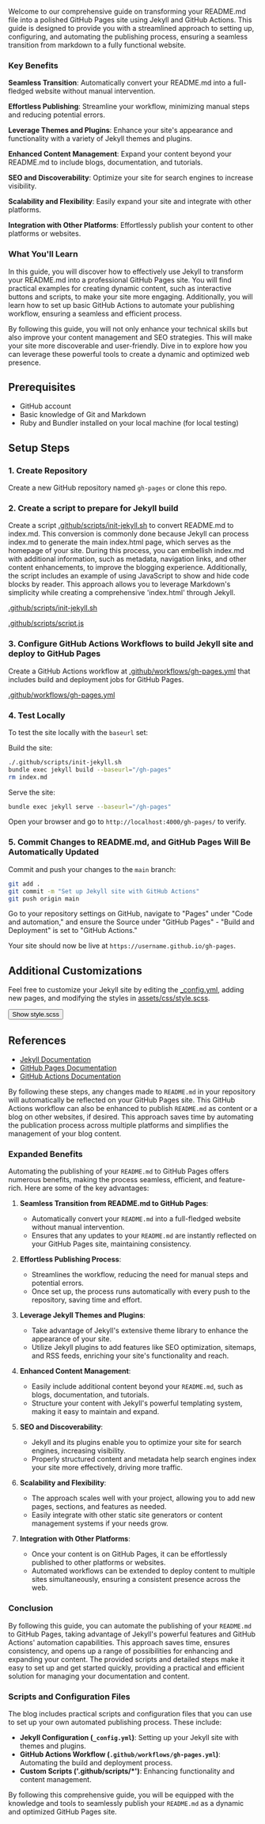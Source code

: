 Welcome to our comprehensive guide on transforming your README.md file into a polished GitHub Pages site using Jekyll and GitHub Actions. This guide is designed to provide you with a streamlined approach to setting up, configuring, and automating the publishing process, ensuring a seamless transition from markdown to a fully functional website.

### Key Benefits

**Seamless Transition**: Automatically convert your README.md into a full-fledged website without manual intervention.

**Effortless Publishing**: Streamline your workflow, minimizing manual steps and reducing potential errors.

**Leverage Themes and Plugins**: Enhance your site's appearance and functionality with a variety of Jekyll themes and plugins.

**Enhanced Content Management**: Expand your content beyond your README.md to include blogs, documentation, and tutorials.

**SEO and Discoverability**: Optimize your site for search engines to increase visibility.

**Scalability and Flexibility**: Easily expand your site and integrate with other platforms.

**Integration with Other Platforms**: Effortlessly publish your content to other platforms or websites.

### What You'll Learn

In this guide, you will discover how to effectively use Jekyll to transform your README.md into a professional GitHub Pages site. You will find practical examples for creating dynamic content, such as interactive buttons and scripts, to make your site more engaging. Additionally, you will learn how to set up basic GitHub Actions to automate your publishing workflow, ensuring a seamless and efficient process.

By following this guide, you will not only enhance your technical skills but also improve your content management and SEO strategies. This will make your site more discoverable and user-friendly. Dive in to explore how you can leverage these powerful tools to create a dynamic and optimized web presence.


## Prerequisites

- GitHub account
- Basic knowledge of Git and Markdown
- Ruby and Bundler installed on your local machine (for local testing)

## Setup Steps

### 1. Create Repository

Create a new GitHub repository named `gh-pages` or clone this repo.

### 2. Create a script to prepare for Jekyll build

Create a script [.github/scripts/init-jekyll.sh](https://github.com/kingting/gh-pages/blob/main/.github/scripts/init-jekyll.sh) to convert README.md to index.md. This conversion is commonly done because Jekyll can process index.md to generate the main index.html page, which serves as the homepage of your site. During this process, you can embellish index.md with additional information, such as metadata, navigation links, and other content enhancements, to improve the blogging experience. Additionally, the script includes an example of using JavaScript to show and hide code blocks by reader. This approach allows you to leverage Markdown's simplicity while creating a comprehensive 'index.html' through Jekyll. 

<!-- Start Button -->
[.github/scripts/init-jekyll.sh](https://github.com/kingting/gh-pages/blob/main/.github/scripts/init-jekyll.sh)
<!-- End Button -->
<!-- Start Button -->
[.github/scripts/script.js](https://github.com/kingting/gh-pages/blob/main/.github/scripts/script.js)
<!-- End Button -->

### 3. Configure GitHub Actions Workflows to build Jekyll site and deploy to GitHub Pages

Create a GitHub Actions workflow at [.github/workflows/gh-pages.yml](https://github.com/kingting/gh-pages/blob/main/.github/workflows/gh-pages.yml) that includes build and deployment jobs for GitHub Pages.

<!-- Start Button -->
[.github/workflows/gh-pages.yml](https://github.com/kingting/gh-pages/blob/main/.github/workflows/gh-pages.yml)
<!-- End Button -->

### 4. Test Locally

To test the site locally with the `baseurl` set:

Build the site:
```sh
./.github/scripts/init-jekyll.sh
bundle exec jekyll build --baseurl="/gh-pages"
rm index.md
```

Serve the site:
```sh
bundle exec jekyll serve --baseurl="/gh-pages"
```

Open your browser and go to `http://localhost:4000/gh-pages/` to verify.

### 5. Commit Changes to README.md, and GitHub Pages Will Be Automatically Updated

Commit and push your changes to the `main` branch:
```sh
git add .
git commit -m "Set up Jekyll site with GitHub Actions"
git push origin main
```

Go to your repository settings on GitHub, navigate to "Pages" under "Code and automation," and ensure the Source under "GitHub Pages" - "Build and Deployment" is set to "GitHub Actions."

Your site should now be live at `https://username.github.io/gh-pages`.

## Additional Customizations

Feel free to customize your Jekyll site by editing the [_config.yml](https://github.com/kingting/gh-pages/blob/main/_config.yml), adding new pages, and modifying the styles in [assets/css/style.scss](https://github.com/kingting/gh-pages/blob/main/assets/css/style.scss).

<span class="page-button-container">
  <button data-script-name="style.scss" onclick="fetchAndDisplayScript('script-content-style', 'https://raw.githubusercontent.com/kingting/gh-pages/main/assets/css/style.scss', this)" class="page-button">Show style.scss</button>
</span>
<div id="script-content-style" style="display:none; white-space: pre-wrap;"></div>

## References

- [Jekyll Documentation](https://jekyllrb.com/docs/)
- [GitHub Pages Documentation](https://docs.github.com/en/pages)
- [GitHub Actions Documentation](https://docs.github.com/en/actions)

By following these steps, any changes made to `README.md` in your repository will automatically be reflected on your GitHub Pages site. This GitHub Actions workflow can also be enhanced to publish `README.md` as content or a blog on other websites, if desired. This approach saves time by automating the publication process across multiple platforms and simplifies the management of your blog content.
### Expanded Benefits

Automating the publishing of your `README.md` to GitHub Pages offers numerous benefits, making the process seamless, efficient, and feature-rich. Here are some of the key advantages:

1. **Seamless Transition from README.md to GitHub Pages**:
   - Automatically convert your `README.md` into a full-fledged website without manual intervention.
   - Ensures that any updates to your `README.md` are instantly reflected on your GitHub Pages site, maintaining consistency.

2. **Effortless Publishing Process**:
   - Streamlines the workflow, reducing the need for manual steps and potential errors.
   - Once set up, the process runs automatically with every push to the repository, saving time and effort.

3. **Leverage Jekyll Themes and Plugins**:
   - Take advantage of Jekyll's extensive theme library to enhance the appearance of your site.
   - Utilize Jekyll plugins to add features like SEO optimization, sitemaps, and RSS feeds, enriching your site's functionality and reach.

4. **Enhanced Content Management**:
   - Easily include additional content beyond your `README.md`, such as blogs, documentation, and tutorials.
   - Structure your content with Jekyll's powerful templating system, making it easy to maintain and expand.

5. **SEO and Discoverability**:
   - Jekyll and its plugins enable you to optimize your site for search engines, increasing visibility.
   - Properly structured content and metadata help search engines index your site more effectively, driving more traffic.

6. **Scalability and Flexibility**:
   - The approach scales well with your project, allowing you to add new pages, sections, and features as needed.
   - Easily integrate with other static site generators or content management systems if your needs grow.

7. **Integration with Other Platforms**:
   - Once your content is on GitHub Pages, it can be effortlessly published to other platforms or websites.
   - Automated workflows can be extended to deploy content to multiple sites simultaneously, ensuring a consistent presence across the web.

### Conclusion

By following this guide, you can automate the publishing of your `README.md` to GitHub Pages, taking advantage of Jekyll's powerful features and GitHub Actions' automation capabilities. This approach saves time, ensures consistency, and opens up a range of possibilities for enhancing and expanding your content. The provided scripts and detailed steps make it easy to set up and get started quickly, providing a practical and efficient solution for managing your documentation and content.

### Scripts and Configuration Files

The blog includes practical scripts and configuration files that you can use to set up your own automated publishing process. These include:

- **Jekyll Configuration (`_config.yml`)**: Setting up your Jekyll site with themes and plugins.
- **GitHub Actions Workflow (`.github/workflows/gh-pages.yml`)**: Automating the build and deployment process.
- **Custom Scripts ('.github/scripts/*')**: Enhancing functionality and content management.

By following this comprehensive guide, you will be equipped with the knowledge and tools to seamlessly publish your `README.md` as a dynamic and optimized GitHub Pages site.


